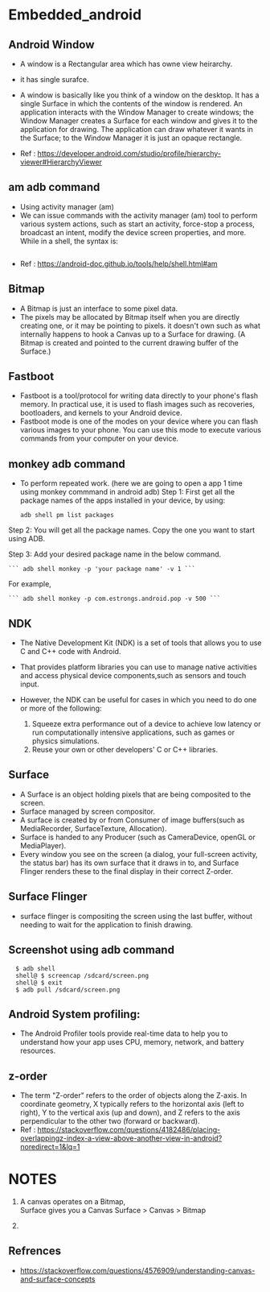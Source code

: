 # Embedded_android

## Android Window
  * A window is a Rectangular area which has owne view heirarchy.
  * it has single surafce.
  * A window is basically like you think of a window on the desktop. It has a single Surface in which the contents of the window is rendered. 
    An application interacts with the Window Manager to create windows; the Window Manager creates a Surface for each window and gives it to the 
    application for drawing. The application can draw whatever it wants in the Surface; to the Window Manager it is just an opaque rectangle.
    
    
  * Ref : https://developer.android.com/studio/profile/hierarchy-viewer#HierarchyViewer
 
 
 ## am adb command
  * Using activity manager (am)
  * We can issue commands with the activity manager (am) tool to perform various system actions, such as start an activity, force-stop a process,             broadcast an intent, modify the device screen properties, and more. While in a shell, the syntax is:

  ``` am <command> 
  ```
  
 * Ref : https://android-doc.github.io/tools/help/shell.html#am


 ## Bitmap
 * A Bitmap is just an interface to some pixel data. 
 * The pixels may be allocated by Bitmap itself when you are directly creating one, or it may be pointing to pixels. it doesn't own such as what internally    happens to hook a Canvas up to a Surface for drawing. (A Bitmap is created and pointed to the current drawing buffer of the Surface.)

## Fastboot
 * Fastboot is a tool/protocol for writing data directly to your phone's flash memory. In practical use, it is used to flash images such as recoveries,        bootloaders, and kernels to your Android device.
 * Fastboot mode is one of the modes on your device where you can flash various images to your phone. You can use this mode to execute various commands        from your computer on your device.


## monkey adb command
 * To perform repeated work. (here we are going to open a app 1 time using monkey commmand in android adb)
  Step 1: First get all the package names of the apps installed in your device, by using:

    ``` adb shell pm list packages ```

  Step 2: You will get all the package names. Copy the one you want to start using ADB.

  Step 3: Add your desired package name in the below command.

    ``` adb shell monkey -p 'your package name' -v 1 ```

For example,
 
    ``` adb shell monkey -p com.estrongs.android.pop -v 500 ```


## NDK
 * The Native Development Kit (NDK) is a set of tools that allows you to use C and C++ code with Android.
 * That provides platform libraries you can use to manage native activities and access physical device components,such as sensors and touch input. 
 
 * However, the NDK can be useful for cases in which you need to do one or more of the following:
    1. Squeeze extra performance out of a device to achieve low latency or run computationally intensive applications, such as games or physics simulations.
    3. Reuse your own or other developers' C or C++ libraries.


## Surface
  * A Surface is an object holding pixels that are being composited to the screen.
  * Surface managed by screen compositor.
  * A surface is created by or from Consumer of image buffers(such as MediaRecorder, SurfaceTexture, Allocation).
  * Surface is handed to any Producer (such as CameraDevice, openGL or MediaPlayer). 
  * Every window you see on the screen (a dialog, your full-screen activity, the status bar) has its own surface that it draws in to, 
    and Surface Flinger renders these to the final display in their correct Z-order. 
    
    
    
## Surface Flinger
 * surface flinger is compositing the screen using the last buffer, without needing to wait for the application to finish drawing.


## Screenshot using adb command
 ``` 
   $ adb shell
   shell@ $ screencap /sdcard/screen.png
   shell@ $ exit
   $ adb pull /sdcard/screen.png   
   ```

## Android System profiling:
 * The Android Profiler tools provide real-time data to help you to understand how your app uses CPU, memory, network, and battery resources.


## z-order
 * The term "Z-order" refers to the order of objects along the Z-axis. In coordinate geometry, X typically refers to the horizontal axis (left to right), Y    to the vertical axis (up and down), and Z refers to the axis perpendicular to the other two (forward or backward).
 * Ref : https://stackoverflow.com/questions/4182486/placing-overlappingz-index-a-view-above-another-view-in-android?noredirect=1&lq=1


# NOTES
1. A canvas operates on a Bitmap,  
   Surface gives you a Canvas
   Surface > Canvas > Bitmap

2. 

## Refrences
 * https://stackoverflow.com/questions/4576909/understanding-canvas-and-surface-concepts
 
